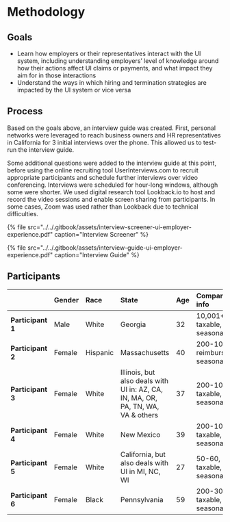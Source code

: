 # Methodology

## Goals

* Learn how employers or their representatives interact with the UI system, including understanding employers’ level of knowledge around how their actions affect UI claims or payments, and what impact they aim for in those interactions
* Understand the ways in which hiring and termination strategies are impacted by the UI system or vice versa 

## Process

Based on the goals above, an interview guide was created. First, personal networks were leveraged to reach business owners and HR representatives in California for 3 initial interviews over the phone. This allowed us to test-run the interview guide.

Some additional questions were added to the interview guide at this point, before using the online recruiting tool UserInterviews.com to recruit appropriate participants and schedule further interviews over video conferencing. Interviews were scheduled for hour-long windows, although some were shorter. We used digital research tool Lookback.io to host and record the video sessions and enable screen sharing from participants. In some cases, Zoom was used rather than Lookback due to technical difficulties.

{% file src="../../.gitbook/assets/interview-screener-ui-employer-experience.pdf" caption="Interview Screener" %}

{% file src="../../.gitbook/assets/interview-guide-ui-employer-experience.pdf" caption="Interview Guide" %}

## Participants

|  | **Gender** | **Race** | **State** | **Age** | **Company info**  |
| :--- | :--- | :--- | :--- | :--- | :--- |
| **Participant 1** | Male | White | Georgia | 32 | 10,001+, taxable, not seasonal |
| **Participant 2** | Female | Hispanic | Massachusetts | 40 | 200-1000, reimbursable, seasonal |
| **Participant 3** | Female | White | Illinois, but also deals with UI in: AZ, CA, IN, MA, OR, PA, TN, WA, VA & others | 37 | 200-1000, taxable, seasonal |
| **Participant 4** | Female | White | New Mexico | 39 | 200-1000, taxable, not seasonal |
| **Participant 5** | Female | White | California, but also deals with UI in MI, NC, WI | 27 | 50-60, taxable, not seasonal |
| **Participant 6** | Female | Black | Pennsylvania | 59 | 200-300, taxable, not seasonal  |

